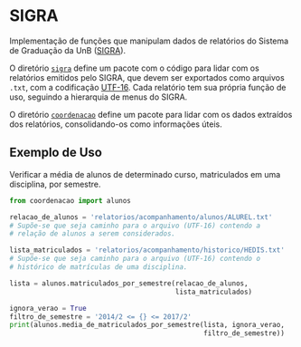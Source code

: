 SIGRA
=====

Implementação de funções que manipulam dados de relatórios do Sistema de Graduação da UnB ([SIGRA](http://cpd.unb.br/ssi-sis-academicos)).

O diretório [`sigra`](https://github.com/UnB-CIC/SIGRAExtractor/tree/master/sigra) define um pacote com o código para lidar com os relatórios emitidos pelo SIGRA, que devem ser exportados como arquivos `.txt`, com a codificação [UTF-16](https://pt.wikipedia.org/wiki/UTF-16). Cada relatório tem sua própria função de uso, seguindo a hierarquia de menus do SIGRA.

O diretório [`coordenacao`](https://github.com/UnB-CIC/SIGRAExtractor/tree/master/coordenacao) define um pacote para lidar com os dados extraídos dos relatórios, consolidando-os como informações úteis.

Exemplo de Uso
--------------
Verificar a média de alunos de determinado curso, matriculados  em uma disciplina, por semestre.

```Python
from coordenacao import alunos

relacao_de_alunos = 'relatorios/acompanhamento/alunos/ALUREL.txt'
# Supõe-se que seja caminho para o arquivo (UTF-16) contendo a
# relação de alunos a serem considerados.

lista_matriculados = 'relatorios/acompanhamento/historico/HEDIS.txt'
# Supõe-se que seja caminho para o arquivo (UTF-16) contendo o
# histórico de matrículas de uma disciplina.

lista = alunos.matriculados_por_semestre(relacao_de_alunos,
                                         lista_matriculados)

ignora_verao = True
filtro_de_semestre = '2014/2 <= {} <= 2017/2'
print(alunos.media_de_matriculados_por_semestre(lista, ignora_verao,
                                                filtro_de_semestre))
```
